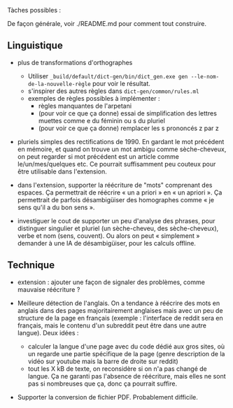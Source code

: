 Tàches possibles :

De façon générale, voir ./README.md pour comment tout construire.

## Linguistique

- plus de transformations d'orthographes
  - Utiliser `_build/default/dict-gen/bin/dict_gen.exe gen --le-nom-de-la-nouvelle-règle` pour voir le résultat.
  - s'inspirer des autres règles dans `dict-gen/common/rules.ml`
  - exemples de règles possibles à implémenter :
    - règles manquantes de l'arpetani
    - (pour voir ce que ça donne) essai de simplification des lettres muettes comme e du féminin ou s du pluriel
    - (pour voir ce que ça donne) remplacer les s prononcés z par z

- pluriels simples des rectifications de 1990. En gardant le mot précédent en mémoire, et
  quand on trouve un mot ambigu comme sèche-cheveux, on peut regarder si mot précédent
  est un article comme le/un/mes/quelques etc. Ce pourrait suffisamment peu couteux pour
  être utilisable dans l'extension.

- dans l'extension, supporter la réécriture de "mots" comprenant des espaces. Ça
  permettrait de réécrire « un a priori » en « un apriori ». Ça permettrait de parfois
  désambigüiser des homographes comme « je sens qu'il a du bon sens ».

- investiguer le cout de supporter un peu d'analyse des phrases, pour distinguer singulier
  et pluriel (un sèche-cheveu, des sèche-cheveux), verbe et nom (sens, couvent). Ou alors
  on peut « simplement » demander à une IA de désambigüiser, pour les calculs offline.

## Technique
    
- extension : ajouter une façon de signaler des problèmes, comme mauvaise réécriture ?

- Meilleure détection de l'anglais. On a tendance à réécrire des mots en anglais dans des
  pages majoritairement anglaises mais avec un peu de structure de la page en français
  (exemple : l'interface de reddit sera en français, mais le contenu d'un subreddit peut
  être dans une autre langue). Deux idées :

    - calculer la langue d'une page avec du code dédié aux gros sites, où un regarde
      une partie spécifique de la page (genre description de la vidéo sur youtube mais
      la barre de droite sur reddit)
    - tout les X kB de texte, on reconsidère si on n'a pas changé de langue. Ça ne
      garanti pas l'absence de réécriture, mais elles ne sont pas si nombreuses que ça,
      donc ça pourrait suffire.

- Supporter la conversion de fichier PDF. Probablement difficile.
